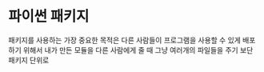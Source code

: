 # 파이썬 패키지


패키지를 사용하는 가장 중요한 목적은 다른 사람들이 프로그램을 사용할 수 있게 배포하기 위해서 내가 만든 모듈을 다른 사람에게 줄 때 그냥 여러개의 파일들을 주기 보단 패키지 단위로  